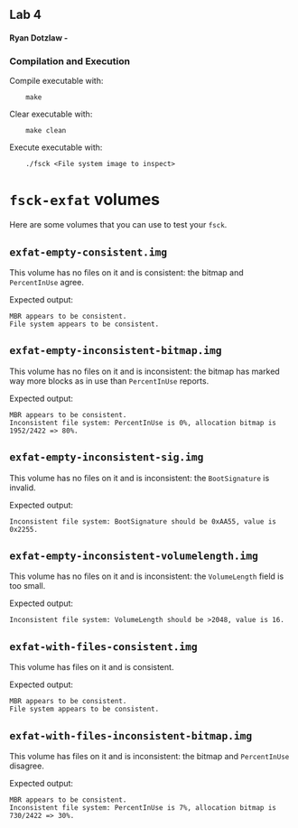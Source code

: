 ## Lab 4
#### Ryan Dotzlaw - 

### Compilation and Execution

Compile executable with:

        make

Clear executable with:

        make clean

Execute executable with:

        ./fsck <File system image to inspect>


`fsck-exfat` volumes
====================

Here are some volumes that you can use to test your `fsck`.

`exfat-empty-consistent.img`
----------------------------

This volume has no files on it and is consistent: the bitmap and `PercentInUse`
agree.

Expected output:

```
MBR appears to be consistent.
File system appears to be consistent.
```

`exfat-empty-inconsistent-bitmap.img`
-------------------------------------

This volume has no files on it and is inconsistent: the bitmap has marked way
more blocks as in use than `PercentInUse` reports.

Expected output:

```
MBR appears to be consistent.
Inconsistent file system: PercentInUse is 0%, allocation bitmap is 1952/2422 => 80%.
```

`exfat-empty-inconsistent-sig.img`
----------------------------------

This volume has no files on it and is inconsistent: the `BootSignature` is
invalid.

Expected output:

```
Inconsistent file system: BootSignature should be 0xAA55, value is 0x2255.
```

`exfat-empty-inconsistent-volumelength.img`
-------------------------------------------

This volume has no files on it and is inconsistent: the `VolumeLength` field is
too small.

Expected output:

```
Inconsistent file system: VolumeLength should be >2048, value is 16.
```

`exfat-with-files-consistent.img`
---------------------------------

This volume has files on it and is consistent.

Expected output:

```
MBR appears to be consistent.
File system appears to be consistent.
```

`exfat-with-files-inconsistent-bitmap.img`
-----------------------------------

This volume has files on it and is inconsistent: the bitmap and `PercentInUse`
disagree.

Expected output:

```
MBR appears to be consistent.
Inconsistent file system: PercentInUse is 7%, allocation bitmap is 730/2422 => 30%.
```
